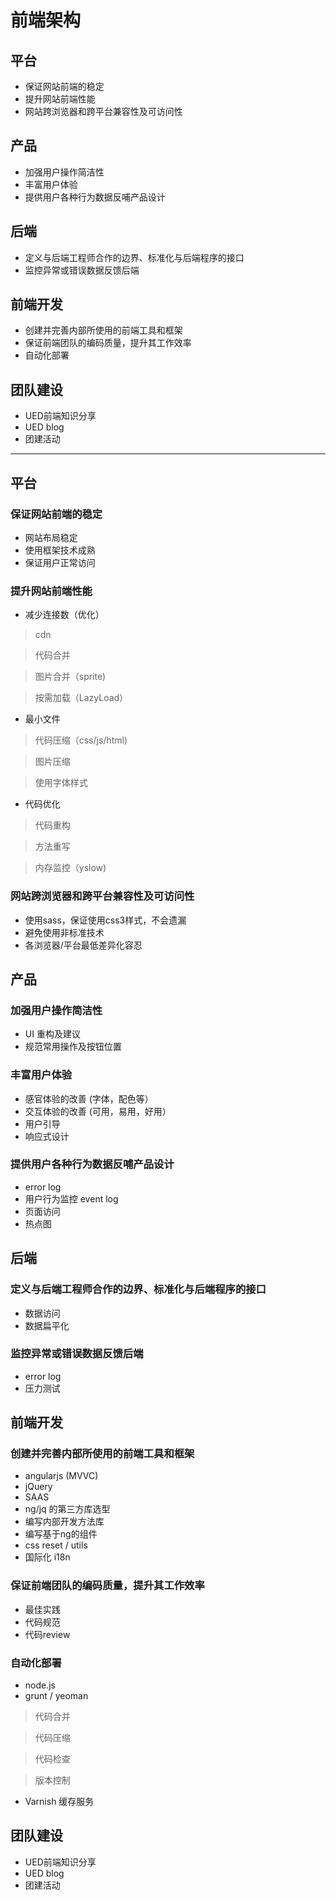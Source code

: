 前端架构
=====

## 平台

* 保证网站前端的稳定
* 提升网站前端性能
* 网站跨浏览器和跨平台兼容性及可访问性

## 产品

* 加强用户操作简洁性
* 丰富用户体验
* 提供用户各种行为数据反哺产品设计

## 后端

* 定义与后端工程师合作的边界、标准化与后端程序的接口
* 监控异常或错误数据反馈后端

## 前端开发

* 创建并完善内部所使用的前端工具和框架
* 保证前端团队的编码质量，提升其工作效率
* 自动化部署

## 团队建设
        
* UED前端知识分享
* UED blog
* 团建活动

-------------

## 平台

### 保证网站前端的稳定

* 网站布局稳定
* 使用框架技术成熟
* 保证用户正常访问

### 提升网站前端性能

* 减少连接数（优化）

> cdn

> 代码合并

> 图片合并（sprite)

> 按需加载（LazyLoad）

* 最小文件

> 代码压缩（css/js/html)

> 图片压缩

> 使用字体样式

* 代码优化

> 代码重构

> 方法重写

> 内存监控（yslow)


### 网站跨浏览器和跨平台兼容性及可访问性

* 使用sass，保证使用css3样式，不会遗漏
* 避免使用非标准技术
* 各浏览器/平台最低差异化容忍

## 产品

### 加强用户操作简洁性

* UI 重构及建议
* 规范常用操作及按钮位置

### 丰富用户体验

* 感官体验的改善 (字体，配色等）
* 交互体验的改善 (可用，易用，好用）
* 用户引导
* 响应式设计

### 提供用户各种行为数据反哺产品设计

* error log 
* 用户行为监控 event log
* 页面访问
* 热点图

## 后端

### 定义与后端工程师合作的边界、标准化与后端程序的接口

* 数据访问
* 数据扁平化

### 监控异常或错误数据反馈后端

* error log 
* 压力测试

## 前端开发

### 创建并完善内部所使用的前端工具和框架

* angularjs (MVVC)
* jQuery
* SAAS
* ng/jq 的第三方库选型
* 编写内部开发方法库
* 编写基于ng的组件
* css reset / utils
* 国际化 i18n

### 保证前端团队的编码质量，提升其工作效率

* 最佳实践
* 代码规范
* 代码review

### 自动化部署

* node.js
* grunt / yeoman

> 代码合并

> 代码压缩

> 代码检查

> 版本控制

* Varnish 缓存服务

## 团队建设
        
* UED前端知识分享
* UED blog
* 团建活动

